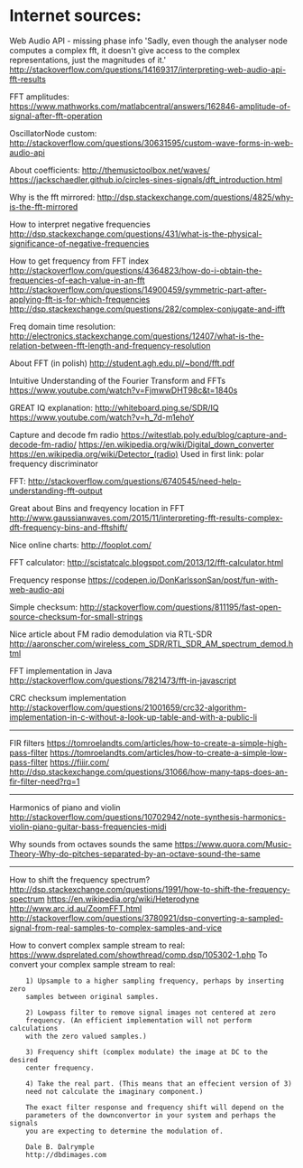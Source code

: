 # Internet sources:

Web Audio API - missing phase info
    'Sadly, even though the analyser node computes a complex fft, it doesn't give access to the complex representations, just the magnitudes of it.'
    http://stackoverflow.com/questions/14169317/interpreting-web-audio-api-fft-results

FFT amplitudes:
    https://www.mathworks.com/matlabcentral/answers/162846-amplitude-of-signal-after-fft-operation

OscillatorNode custom:
    http://stackoverflow.com/questions/30631595/custom-wave-forms-in-web-audio-api

About coefficients:
    http://themusictoolbox.net/waves/
    https://jackschaedler.github.io/circles-sines-signals/dft_introduction.html

Why is the fft mirrored:
    http://dsp.stackexchange.com/questions/4825/why-is-the-fft-mirrored

How to interpret negative frequencies
    http://dsp.stackexchange.com/questions/431/what-is-the-physical-significance-of-negative-frequencies

How to get frequency from FFT index
    http://stackoverflow.com/questions/4364823/how-do-i-obtain-the-frequencies-of-each-value-in-an-fft
    http://stackoverflow.com/questions/14900459/symmetric-part-after-applying-fft-is-for-which-frequencies
    http://dsp.stackexchange.com/questions/282/complex-conjugate-and-ifft

Freq domain time resolution:
    http://electronics.stackexchange.com/questions/12407/what-is-the-relation-between-fft-length-and-frequency-resolution

About FFT (in polish)
    http://student.agh.edu.pl/~bond/fft.pdf

Intuitive Understanding of the Fourier Transform and FFTs
    https://www.youtube.com/watch?v=FjmwwDHT98c&t=1840s

GREAT IQ explanation:
    http://whiteboard.ping.se/SDR/IQ
    https://www.youtube.com/watch?v=h_7d-m1ehoY

Capture and decode fm radio
    https://witestlab.poly.edu/blog/capture-and-decode-fm-radio/
    https://en.wikipedia.org/wiki/Digital_down_converter
    https://en.wikipedia.org/wiki/Detector_(radio)                 Used in first link: polar frequency discriminator

FFT:
    http://stackoverflow.com/questions/6740545/need-help-understanding-fft-output

Great about Bins and freqyency location in FFT
    http://www.gaussianwaves.com/2015/11/interpreting-fft-results-complex-dft-frequency-bins-and-fftshift/

Nice online charts:
    http://fooplot.com/

FFT calculator:
    http://scistatcalc.blogspot.com/2013/12/fft-calculator.html

Frequency response
    https://codepen.io/DonKarlssonSan/post/fun-with-web-audio-api

Simple checksum:
    http://stackoverflow.com/questions/811195/fast-open-source-checksum-for-small-strings

Nice article about FM radio demodulation via RTL-SDR
    http://aaronscher.com/wireless_com_SDR/RTL_SDR_AM_spectrum_demod.html

FFT implementation in Java
    http://stackoverflow.com/questions/7821473/fft-in-javascript

CRC checksum implementation
    http://stackoverflow.com/questions/21001659/crc32-algorithm-implementation-in-c-without-a-look-up-table-and-with-a-public-li

-----------------------

FIR filters
    https://tomroelandts.com/articles/how-to-create-a-simple-high-pass-filter
    https://tomroelandts.com/articles/how-to-create-a-simple-low-pass-filter
    https://fiiir.com/
    http://dsp.stackexchange.com/questions/31066/how-many-taps-does-an-fir-filter-need?rq=1

-----------------------

Harmonics of piano and violin
    http://stackoverflow.com/questions/10702942/note-synthesis-harmonics-violin-piano-guitar-bass-frequencies-midi

Why sounds from octaves sounds the same
    https://www.quora.com/Music-Theory-Why-do-pitches-separated-by-an-octave-sound-the-same

--------------------------

How to shift the frequency spectrum?
    http://dsp.stackexchange.com/questions/1991/how-to-shift-the-frequency-spectrum
    https://en.wikipedia.org/wiki/Heterodyne
    http://www.arc.id.au/ZoomFFT.html
    http://stackoverflow.com/questions/3780921/dsp-converting-a-sampled-signal-from-real-samples-to-complex-samples-and-vice

How to convert complex sample stream to real:
    https://www.dsprelated.com/showthread/comp.dsp/105302-1.php
        To convert your complex sample stream to real:

        1) Upsample to a higher sampling frequency, perhaps by inserting zero
        samples between original samples.

        2) Lowpass filter to remove signal images not centered at zero
        frequency. (An efficient implementation will not perform calculations
        with the zero valued samples.)

        3) Frequency shift (complex modulate) the image at DC to the desired
        center frequency.

        4) Take the real part. (This means that an effecient version of 3)
        need not calculate the imaginary component.)

        The exact filter response and frequency shift will depend on the
        parameters of the downconvertor in your system and perhaps the signals
        you are expecting to determine the modulation of.

        Dale B. Dalrymple
        http://dbdimages.com
